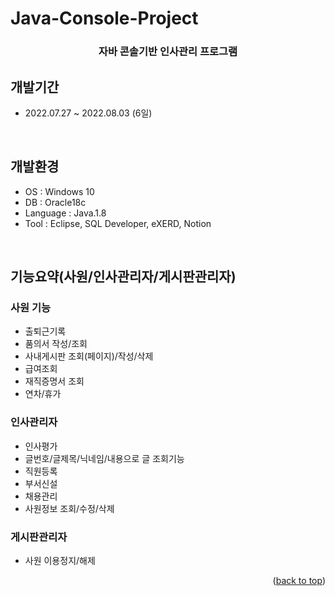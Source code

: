 # Java-Console-Project

<a name="readme-top"></a>

<div align="center">
  <h3><b>자바 콘솔기반 인사관리 프로그램</b></h3>
</div>

<!-- PROJECT DESCRIPTION -->
## 개발기간
- 2022.07.27 ~ 2022.08.03 (6일)

<br>

## 개발환경 <a name="built-with"></a>
- OS : Windows 10
- DB : Oracle18c 
- Language : Java.1.8
- Tool : Eclipse, SQL Developer, eXERD, Notion

<br>

## 기능요약(사원/인사관리자/게시판관리자)

### 사원 기능
- 출퇴근기록
- 품의서 작성/조회
- 사내게시판 조회(페이지)/작성/삭제
- 급여조회
- 재직증명서 조회
- 연차/휴가

### 인사관리자
- 인사평가
- 글번호/글제목/닉네임/내용으로 글 조회기능
- 직원등록
- 부서신설
- 채용관리
- 사원정보 조회/수정/삭제

### 게시판관리자
- 사원 이용정지/해제

<p align="right">(<a href="#readme-top">back to top</a>)</p>






